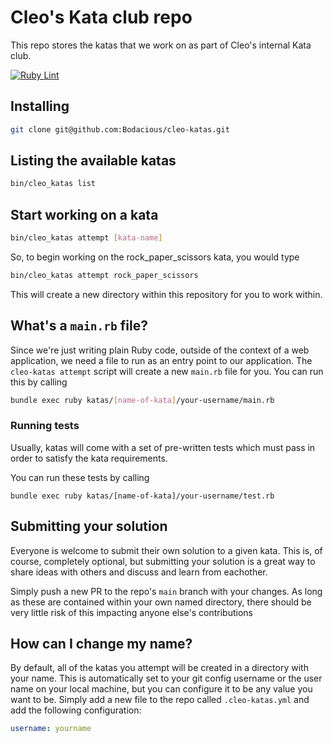 # Cleo's Kata club repo

This repo stores the katas that we work on as part of Cleo's internal Kata club.

[![Ruby Lint](https://github.com/meetcleo/cleo-katas/actions/workflows/ruby-lint.yml/badge.svg?branch=main)](https://github.com/meetcleo/cleo-katas/actions/workflows/ruby-lint.yml) 

## Installing 

```bash
git clone git@github.com:Bodacious/cleo-katas.git
```

## Listing the available katas 

```bash
bin/cleo_katas list 
```


## Start working on a kata

```bash
bin/cleo_katas attempt [kata-name]
```

So, to begin working on the rock_paper_scissors kata, you would type 

```bash
bin/cleo_katas attempt rock_paper_scissors
```

This will create a new directory within this repository for you to work within.

## What's a `main.rb` file?

Since we're just writing plain Ruby code, outside of the context of a web application, we need a file to run as an entry point to our application. The `cleo-katas attempt` script will create a new `main.rb` file for you. You can run this by calling 

```bash
bundle exec ruby katas/[name-of-kata]/your-username/main.rb
```

### Running tests 

Usually, katas will come with a set of pre-written tests which must pass in order to satisfy the kata requirements. 

You can run these tests by calling

```
bundle exec ruby katas/[name-of-kata]/your-username/test.rb
```

## Submitting your solution 

Everyone is welcome to submit their own solution to a given kata. This is, of course, completely optional, but submitting your solution is a great way to share ideas with others and discuss and learn from eachother. 

Simply push a new PR to the repo's `main` branch with your changes. As long as these are contained within your own named directory, there should be very little risk of this impacting anyone else's contributions

## How can I change my name?

By default, all of the katas you attempt will be created in a directory with your name. This is automatically set to your git config username or the user name on your local machine, but you can configure it to be any value you want to be. Simply add a new file to the repo called `.cleo-katas.yml` and add the following configuration:

```yaml
username: yourname
```
